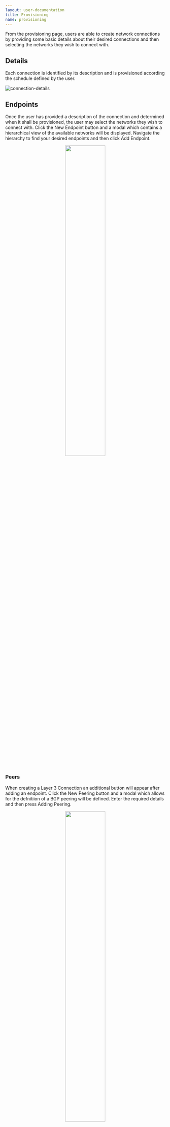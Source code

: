 ```yaml
---
layout: user-documentation
title: Provisioning
name: provisioning
---
```


From the provisioning page, users are able to create network
connections by providing some basic details about their desired
connections and then selecting the networks they wish to connect with.

## Details

Each connection is identified by its description and is provisioned
according the schedule defined by the user.

![connection-details](/assets/img/frontend/provisioning/connection-details.png)

## Endpoints

Once the user has provided a description of the connection and
determined when it shall be provisioned, the user may select the
networks they wish to connect with. Click the New Endpoint button and
a modal which contains a hierarchical view of the available networks
will be displayed. Navigate the hierarchy to find your desired
endpoints and then click Add Endpoint.

<center>
    <img src="/assets/img/frontend/provisioning/new-endpoint-selected.png" width="50%"/>
</center>

### Peers

When creating a Layer 3 Connection an additional button will appear
after adding an endpoint. Click the New Peering button and a modal
which allows for the defnitiion of a BGP peering will be
defined. Enter the required details and then press Adding Peering.

<center>
    <img src="/assets/img/frontend/provisioning/new-peering.png" width="50%"/>
</center>

### Public Cloud Providers

OESS supports provisiong connections to AWS, Microsoft Azure, and
Google Cloud Platform. As provisioning for each cloud is slightly
different, use the videos in this section to setup your cloud enabled
endpoints.

#### AWS Hosted Connection

<center>
<iframe width="560" height="315" src="https://www.youtube.com/embed/J-L-JtDdKfE" frameborder="0" allow="accelerometer; autoplay; encrypted-media; gyroscope; picture-in-picture" allowfullscreen></iframe>
</center>

#### Microsoft ExpressRoute

<center>
<iframe width="560" height="315" src="https://www.youtube.com/embed/LAcFWk_OiKY" frameborder="0" allow="accelerometer; autoplay; encrypted-media; gyroscope; picture-in-picture" allowfullscreen></iframe>
</center>

#### Google Partner Interconnect

## Saving the Connection

Once you've defined the connection's details and created at least two
endpoints you may save your connection. Click the save button in the
upper right corner of the page. After a few moments the connection
will be provisioned and you will be redirected to the connection's
details page.

![connection-details-3](/assets/img/frontend/provisioning/connection-details-3.png)
